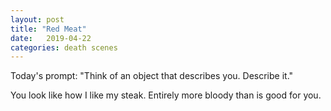 ```yaml
---
layout: post
title: "Red Meat"
date:   2019-04-22
categories: death scenes
---
```

Today's prompt: "Think of an object that describes you. Describe it."

You look like how I like my steak. Entirely more bloody than is good for you.
